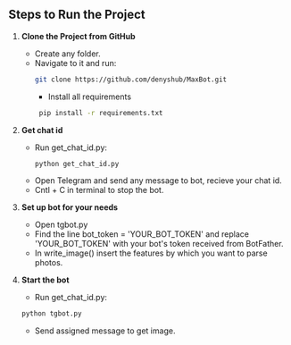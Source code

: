 ## Steps to Run the Project

1. **Clone the Project from GitHub**

   - Create any folder.
   - Navigate to it and run:
     ```bash
     git clone https://github.com/denyshub/MaxBot.git
     ```
     - Install all requirements
     ```bash
      pip install -r requirements.txt
     ```

2. **Get chat id**

   - Run get_chat_id.py:
     ```bash
     python get_chat_id.py
     ```
   - Open Telegram and send any message to bot, recieve your chat id.
   - Cntl + C in terminal to stop the bot.

3. **Set up bot for your needs**

   - Open tgbot.py
   - Find the line bot_token = 'YOUR_BOT_TOKEN' and replace 'YOUR_BOT_TOKEN' with your bot's token received from BotFather.
   - In write_image() insert the features by which you want to parse photos.

4. **Start the bot**
   - Run get_chat_id.py:
   ```bash
   python tgbot.py
   ```
   - Send assigned message to get image.
